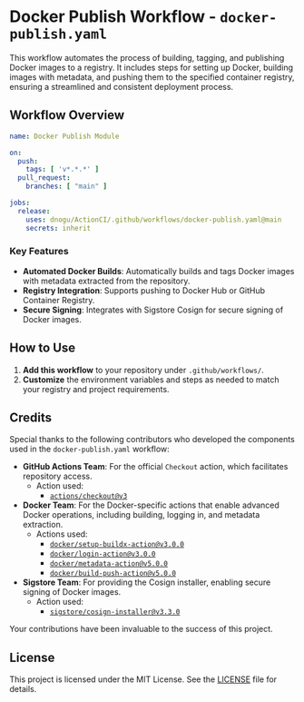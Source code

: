 # Docker Publish Workflow - `docker-publish.yaml`

This workflow automates the process of building, tagging, and publishing Docker images to a registry. It includes steps for setting up Docker, building images with metadata, and pushing them to the specified container registry, ensuring a streamlined and consistent deployment process.

## Workflow Overview

```yaml
name: Docker Publish Module

on:
  push:
    tags: [ 'v*.*.*' ]
  pull_request:
    branches: [ "main" ]

jobs:
  release:
    uses: dnogu/ActionCI/.github/workflows/docker-publish.yaml@main
    secrets: inherit

```
### Key Features

- **Automated Docker Builds**: Automatically builds and tags Docker images with metadata extracted from the repository.
- **Registry Integration**: Supports pushing to Docker Hub or GitHub Container Registry.
- **Secure Signing**: Integrates with Sigstore Cosign for secure signing of Docker images.

## How to Use

1. **Add this workflow** to your repository under `.github/workflows/`.
2. **Customize** the environment variables and steps as needed to match your registry and project requirements.

## Credits

Special thanks to the following contributors who developed the components used in the `docker-publish.yaml` workflow:

- **GitHub Actions Team**: For the official `Checkout` action, which facilitates repository access.
  - Action used:
    - [`actions/checkout@v3`](https://github.com/actions/checkout)
- **Docker Team**: For the Docker-specific actions that enable advanced Docker operations, including building, logging in, and metadata extraction.
  - Actions used:
    - [`docker/setup-buildx-action@v3.0.0`](https://github.com/docker/setup-buildx-action)
    - [`docker/login-action@v3.0.0`](https://github.com/docker/login-action)
    - [`docker/metadata-action@v5.0.0`](https://github.com/docker/metadata-action)
    - [`docker/build-push-action@v5.0.0`](https://github.com/docker/build-push-action)
- **Sigstore Team**: For providing the Cosign installer, enabling secure signing of Docker images.
  - Action used:
    - [`sigstore/cosign-installer@v3.3.0`](https://github.com/sigstore/cosign-installer)

Your contributions have been invaluable to the success of this project.

## License

This project is licensed under the MIT License. See the [LICENSE](../LICENSE) file for details.
